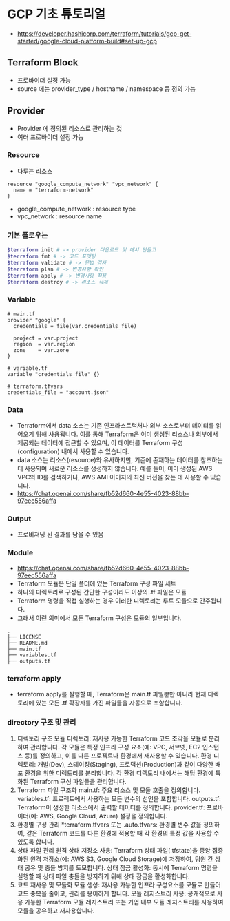 # GCP 기초 튜토리얼

- https://developer.hashicorp.com/terraform/tutorials/gcp-get-started/google-cloud-platform-build#set-up-gcp

## Terraform Block

* 프로바이더 설정 가능
* source 에는 provider_type / hostname / namespace 등 정의 가능


## Provider
- Provider 에 정의된 리소스로 관리하는 것
- 여러 프로바이더 설정 가능

### Resource
- 다루는 리소스
```hcl
resource "google_compute_network" "vpc_network" {
  name = "terraform-network"
}
```
- google_compute_network : resource type
- vpc_network : resource name

###  기본 플로우는
```Bash
$terraform init # -> provider 다운로드 및 해시 만들고
$terraform fmt # -> 코드 포맷팅
$terraform validate # -> 문법 검사
$terraform plan # -> 변경사항 확인
$terraform apply # -> 변경사항 적용
$terraform destroy # -> 리소스 삭제
```

### Variable
```hcl
# main.tf
provider "google" {
  credentials = file(var.credentials_file)

  project = var.project
  region  = var.region
  zone    = var.zone
}

# variable.tf
variable "credentials_file" {}

# terraform.tfvars
credentials_file = "account.json"
```

### Data
- Terraform에서 data 소스는 기존 인프라스트럭처나 외부 소스로부터 데이터를 읽어오기 위해 사용됩니다. 이를 통해 Terraform은 이미 생성된 리소스나 외부에서 제공되는 데이터에 접근할 수 있으며, 이 데이터를 Terraform 구성(configuration) 내에서 사용할 수 있습니다.
- data 소스는 리소스(resource)와 유사하지만, 기존에 존재하는 데이터를 참조하는 데 사용되며 새로운 리소스를 생성하지 않습니다. 예를 들어, 이미 생성된 AWS VPC의 ID를 검색하거나, AWS AMI 이미지의 최신 버전을 찾는 데 사용할 수 있습니다.
- https://chat.openai.com/share/fb52d660-4e55-4023-88bb-97eec556affa

### Output
- 프로비저닝 된 결과를 담을 수 있음

### Module
- https://chat.openai.com/share/fb52d660-4e55-4023-88bb-97eec556affa
- Terraform 모듈은 단일 폴더에 있는 Terraform 구성 파일 세트
- 하나의 디렉토리로 구성된 간단한 구성이라도 이상의 .tf 파일은 모듈
- Terraform 명령을 직접 실행하는 경우 이러한 디렉토리는 루트 모듈으로 간주됩니다.
- 그래서 이런 의미에서 모든 Terraform 구성은 모듈의 일부입니다.
```
.
├── LICENSE
├── README.md
├── main.tf
├── variables.tf
├── outputs.tf
```

### terraform apply
- terraform apply를 실행할 때, Terraform은 main.tf 파일뿐만 아니라 현재 디렉토리에 있는 모든 .tf 확장자를 가진 파일들을 자동으로 포함합니다.

### directory 구조 및 관리
1. 디렉토리 구조
모듈 디렉토리: 재사용 가능한 Terraform 코드 조각을 모듈로 분리하여 관리합니다. 각 모듈은 특정 인프라 구성 요소(예: VPC, 서브넷, EC2 인스턴스 등)를 정의하고, 이를 다른 프로젝트나 환경에서 재사용할 수 있습니다.
환경 디렉토리: 개발(Dev), 스테이징(Staging), 프로덕션(Production)과 같이 다양한 배포 환경을 위한 디렉토리를 분리합니다. 각 환경 디렉토리 내에서는 해당 환경에 특화된 Terraform 구성 파일들을 관리합니다.
2. Terraform 파일 구조화
main.tf: 주요 리소스 및 모듈 호출을 정의합니다.
variables.tf: 프로젝트에서 사용하는 모든 변수의 선언을 포함합니다.
outputs.tf: Terraform이 생성한 리소스에서 출력할 데이터를 정의합니다.
provider.tf: 프로바이더(예: AWS, Google Cloud, Azure) 설정을 정의합니다.
3. 환경별 구성 관리
*terraform.tfvars 또는 .auto.tfvars: 환경별 변수 값을 정의하여, 같은 Terraform 코드를 다른 환경에 적용할 때 각 환경의 특정 값을 사용할 수 있도록 합니다.
4. 상태 파일 관리
원격 상태 저장소 사용: Terraform 상태 파일(.tfstate)을 중앙 집중화된 원격 저장소(예: AWS S3, Google Cloud Storage)에 저장하여, 팀원 간 상태 공유 및 충돌 방지를 도모합니다.
상태 잠금 활성화: 동시에 Terraform 명령을 실행할 때 상태 파일 충돌을 방지하기 위해 상태 잠금을 활성화합니다.
5. 코드 재사용 및 모듈화
모듈 생성: 재사용 가능한 인프라 구성요소를 모듈로 만들어 코드 중복을 줄이고, 관리를 용이하게 합니다.
모듈 레지스트리 사용: 공개적으로 사용 가능한 Terraform 모듈 레지스트리 또는 기업 내부 모듈 레지스트리를 사용하여 모듈을 공유하고 재사용합니다.
